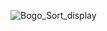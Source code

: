 
![Bogo_Sort_display](https://github.com/emreduzgunoglu/Bogo-Sort/assets/140405384/72edfa85-c0b1-4177-bbff-63a8032971e1)

